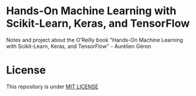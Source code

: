 # Hands-On Machine Learning with Scikit-Learn, Keras, and TensorFlow

Notes and project about the O'Reilly book "Hands-On Machine Learning with Scikit-Learn, Keras, and TensorFlow" - Aurélien Géron

# License

This repository is under [MIT LICENSE](LICENSE)
